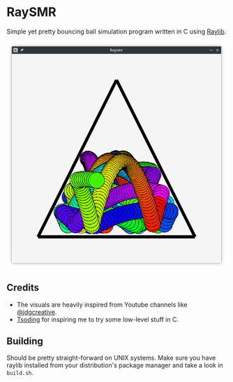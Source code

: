 # RaySMR

Simple yet pretty bouncing ball simulation program written in C using [Raylib](https://github.com/raysan5/raylib).

![Sample image using a triangle](assets/sample.png)

## Credits

- The visuals are heavily inspired from Youtube channels like [@jdgcreative](https://www.youtube.com/@jdgcreative).
- [Tsoding](https://github.com/tsoding) for inspiring me to try some low-level stuff in C.


## Building

Should be pretty straight-forward on UNIX systems. Make sure you have raylib installed from your distribution's package manager and take a look in `build.sh`.
